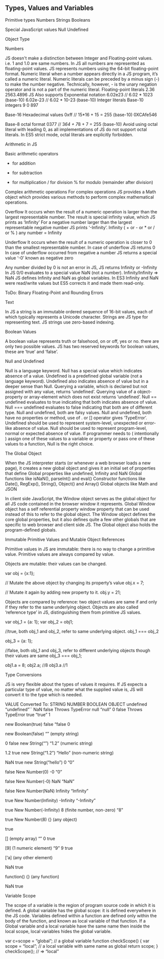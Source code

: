 <h2>Types, Values and Variables</h2>

Primitive types
Numbers
Strings
Booleans

Special JavaScript values
Null
Undefined

Object Type

Numbers

JS doesn't make a distinction between Integer and Floating-point values.
i.e. 1 and 1.0 are same numbers.
In JS all numbers are represented as floating-point values.
JS represents numbers using the 64-bit floating-point format.
Numeric literal
when a number appears directly in a JS program, it’s called a numeric literal.
Numeric literals can be preceded by a minus sign (-) to make the number negative. Technically, however, - is the unary negation operator and is not a part of the numeric literal.
Floating-point literals
2.36
	2563.4896
		JS Also supports Exponential notation
		6.02e23	// 6.02 * 1023	(base-10)
		6.02e-23	// 6.02 * 10-23	(base-10)
Integer literals
Base-10 integers
	9
	0
	897

Base-16 Hexadecimal values
			0xff	// 15*16 + 15 = 255 (base-10)
			0XCAfe546

Base-8 octal format
			0377	// 3*64 + 7*8 + 7 = 255 (base-10)
			Avoid using octal literal with leading 0, as all implementations of JS do not support octal literals. In ES5 strict mode, octal literals are explicitly forbidden.

Arithmetic in JS

Basic arithmetic operators
+ for addition
- for subtraction
* for multiplication
/ for division
% for modulo (remainder after division)

Complex arithmetic operations
	For complex operations JS provides a Math object which provides various methods to perform complex mathematical operations.

Overflow
It occurs when the result of a numeric operation is larger than the largest representable number.
The result is special infinity value, which JS prints as ‘Infinity’
For a negative number larger than the largest representable negative number JS prints ‘-Infinity’.
Infinity ( + or - or * or / or % ) any number = Infinity

Underflow
It occurs when the result of a numeric operation is closer to 0 than the smallest representable number.
In case of underflow JS returns 0
In case of underflow occurred from negative a number JS returns a special value ‘-0’ known as negative zero

Any number divided by 0 is not an error in JS, JS returns Infinity or -Infinity
In JS 0/0 evaluates to a special value NaN (not a number).
Infinity/Infinity => NaN
JS defines Infinity and NaN  as global variables.
In ES3 Infinity and NaN were read/write values but ES5 corrects it and made them read-only.

ToDo: Binary Floating-Point and Rounding Errors




Text

In JS a string is an immutable ordered sequence of 16-bit values, each of which typically represents a Unicode character.
Strings are JS type for representing text.
JS strings use zero-based indexing.


Boolean Values

A boolean value represents truth or falsehood, on or off, yes or no. there are only two possible values.
JS has two reserved keywords for boolean values, these are ‘true’ and ‘false’.


Null and Undefined


Null is a language keyword.
Null has a special value which indicates absence of a value.
Undefined is a predefined global variable (not a language keyword).
Undefined also indicates absence of value but in a deeper sense than Null.
Querying a variable, which is declared but not assigned with any value, returns ‘undefined’.
Querying value of a object-property or array-element which does not exist returns ‘undefined’.
Null == undefined evaluates to true indicating that both indicates absence of value.
Null === undefined evaluates to false indicating that both are of different type.
Null and undefined, both are falsy values.
Null and undefined, both have no properties or method, use of . or [] operator gives ‘TypeError’.
Undefined should be used to represent system-level, unexpected or error-like absence of value.
Null should be used to represent program-level, normal or expected absence of value.
If programmer needs to ( intentionally ) assign one of these values to a variable or property or pass one of these values to a function, Null is the right choice.

The Global Object

When the JS interpreter starts (or whenever a web browser loads a new page), it creates a new global object and gives it an initial set of properties that define
Global properties like undefined, Infinity and NaN
Global functions like isNaN(), parseInt() and eval()
Constructor functions like Date(), RegExp(), String(), Object() and Array()
Global objects like Math and JSON

In client side JavaScript, the Window object serves as the global object for all JS code contained in the browser window it represents.
Global Window object has a self referential property window property that can be used instead of this to refer to the global object.
The Window object defines the core global properties, but it also defines quite a few other globals that are specific to web browser and client side JS.
The Global object also holds the program-defined globals.

Immutable Primitive Values and Mutable Object References

Primitive values in JS are immutable: there is no way to change a primitive value.
Primitive values are always compared by value.

Objects are mutable: their values can be changed.

var obj = {x:1};

// Mutate the above object by changing its property’s value
obj.x = 7;

// Mutate it again by adding new property to it.
obj.y = 21;

Objects are compared by reference: two object values are same if and only if they refer to the same underlying object.
Objects are also called ‘reference type’ in JS, distinguishing them from primitive JS values.

var obj_1 = {a: 1};
var obj_2 = obj1;

//true, both obj_1 and obj_2, refer to same underlying object.
obj_1 === obj_2		

obj_3 = {a: 1};

//false, both obj_1 and obj_3, refer to different underlying objects though their values are same
obj_3 === obj_1;

obj1.a = 8;
obj2.a;		//8
obj3.a		//1

Type Conversions

JS is very flexible about the types of values it requires.
If JS expects a particular type of value, no matter what the supplied value is, JS will convert it to the type which is needed.



VALUE
Converted To:
STRING
NUMBER
BOOLEAN
OBJECT
undefined
“undefined”``
NaN
false
Throws TypeError
null
“null”
0
false
Throws TypeError
true
“true”
1


new Boolean(true)
false
“false
0


new Boolean(false)
“” (empty string)


0
false
new String(“”)
“1.2” (numeric string)


1.2
true
new String(“1.2”)
“Hello” (non-numeric string)


NaN
true
new String(“hello”)
0
“0”


false
New Number(0)
-0
“0”


false
New Number(-0)
NaN
“NaN”


false
New Number(NaN)
Infinity
“Infinity”


true
New Number(Infinity)
-Infinity
“-Infinity”


true
New Number(-Infinity)
8
(finite number, non-zero)
“8”


true
New Number(8)
{} (any object)




true


[] (empty array)
“”
0
true


[9] (1 numeric element)
“9”
9
true


[‘a] (any other element)


NaN
true


function() {}
(any function)


NaN
true




Variable Scope

The scope of a variable is the region of program source code in which it is defined.
A global variable has the global scope: it is defined everywhere in the JS code.
Variables defined within a function are defined only within the body of the function, and known as local variable of that function.
If a Global variable and a local variable have the same name then inside the local scope, local variables hides the global variable.

var c=scope = “global”;		// a global variable
function checkScope() {
	var scope = “local”;		// a local variable with same name as global
	return scope;
}
checkScope();				// => “local”

